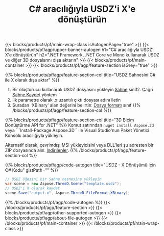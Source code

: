 ﻿---
title: C# aracılığıyla USDZ'i X'e dönüştürün 
description: .NET API kullanarak USDZ ve diğer 3D dosyalarını dönüştürün
url: /tr/net/conversion/usdz-to-x/
family: 3d
platformtag: net
feature: conversion
informat: USDZ
outformat: X
otherformats: HTML FBX STL DRC RVM DAE 3MF ASE 
---
{{< blocks/products/pf/main-wrap-class isAutogenPage="true" >}}
{{< blocks/products/pf/agp/upper-banner-autogen h1="C# aracılığıyla USDZ\'i X\'e dönüştürün" h2=".NET Framework, .NET Core ve Mono kullanarak USDZ ve diğer 3D dosyalarını dışa aktarın" >}}
{{< blocks/products/pf/main-container >}}
{{< blocks/products/pf/agp/feature-section isGrey="true" >}}

{{% blocks/products/pf/agp/feature-section-col title="USDZ Sahnesini C# ile X olarak dışa aktar" %}}
1. Bir oluşturucu kullanarak USDZ dosyasını yükleyin [Sahne](https://apireference.aspose.com/3d/net/aspose.threed/scene) sınıf2. Çağrı [Sahne.Kaydet](https://apireference.aspose.com/3d/net/aspose.threed/scene/methods/save/index) yöntem
3. İlk parametre olarak .x uzantılı çıktı dosyası adını iletin
4. Şuradan 'XBinary' alan değerini belirtin: [Dosya formatı](https://apireference.aspose.com/3d/net/aspose.threed/fileformat/fields/index) sınıf
{{% /blocks/products/pf/agp/feature-section-col %}}

{{% blocks/products/pf/agp/feature-section-col title="3D Biçim Dönüştürme API for .NET" %}}
Komut satırından ```nuget install Aspose.3d``` veya ```Install-Package Aspose.3D`` ile Visual Studio'nun Paket Yönetici Konsolu aracılığıyla yükleyin.

Alternatif olarak, çevrimdışı MSI yükleyicisini veya DLL'leri şu adresten bir ZIP dosyasında alın: [İndirilenler](https://releases.aspose.com/3d/net).
{{% /blocks/products/pf/agp/feature-section-col %}}

{{% blocks/products/pf/agp/code-autogen title="USDZ - X Dönüşümü için C# Kodu" gistPath="" %}}
```cs
// USDZ öğesini bir Sahne nesnesine yükleyin 
var scene = new Aspose.ThreeD.Scene("template.usdz");
// USDZ'i X olarak kaydet 
scene.Save("output.x", Aspose.ThreeD.FileFormat.XBinary);

```
{{% /blocks/products/pf/agp/code-autogen %}}
{{< /blocks/products/pf/agp/feature-section >}}
{{< blocks/products/pf/agp/other-supported-autogen >}}
{{< blocks/products/pf/agp/about-file-autogen >}}
{{< /blocks/products/pf/main-container >}}
{{< /blocks/products/pf/main-wrap-class >}}